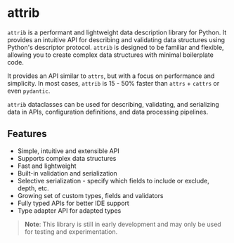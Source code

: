 # attrib

`attrib` is a performant and lightweight data description library for Python. It provides an intuitive API for describing and validating data structures using Python's descriptor protocol. `attrib` is designed to be familiar and flexible, allowing you to create complex data structures with minimal boilerplate code.

It provides an API similar to `attrs`, but with a focus on performance and simplicity. In most cases, `attrib` is 15 - 50% faster than `attrs` + `cattrs` or even `pydantic`.

`attrib` dataclasses can be used for describing, validating, and serializing data in APIs, configuration definitions, and data processing pipelines.

## Features

- Simple, intuitive and extensible API
- Supports complex data structures
- Fast and lightweight
- Built-in validation and serialization
- Selective serialization - specify which fields to include or exclude, depth, etc.
- Growing set of custom types, fields and validators
- Fully typed APIs for better IDE support
- Type adapter API for adapted types

> **Note**: This library is still in early development and may only be used for testing and experimentation.
